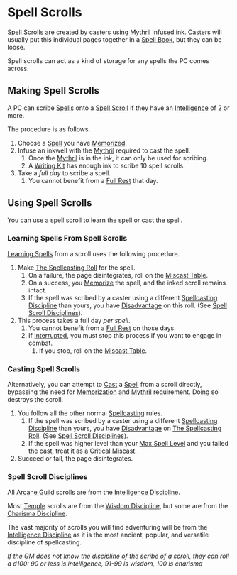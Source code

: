 # Spell Scrolls

[Spell Scrolls](Spell%20Scrolls.md) are created by casters using [Mythril](../Mythril.md) infused ink. Casters will usually put this individual pages together in a [Spell Book](../../Items/Individual%20Item%20Cards/Gear/100%20Coins/Blank%20Book.md), but they can be loose.

Spell scrolls can act as a kind of storage for any spells the PC comes across.

## Making Spell Scrolls

A PC can scribe [Spells](Spells.md) onto a [Spell Scroll](Spell%20Scrolls.md) if they have an [Intelligence](../../Player%20Characters/Chosen%20Statistics/Intelligence.md) of 2 or more.

The procedure is as follows.

1. Choose a [Spell](Spells.md) you have [Memorized](Spell%20Memorization.md).
2. Infuse an inkwell with the [Mythril](../Mythril.md) required to cast the spell.
	1. Once the [Mythril](../Mythril.md) is in the ink, it can only be used for scribing.
	2. A [Writing Kit](../../Items/Individual%20Item%20Cards/Gear/50%20Coins/Writing%20Kit.md) has enough ink to scribe 10 spell scrolls.
3. Take a *full day* to scribe a spell.
	1. You cannot benefit from a [Full Rest](../../Game%20Procedures/Resting.md#Full%20Rest) that day.

## Using Spell Scrolls

You can use a spell scroll to learn the spell or cast the spell.

### Learning Spells From Spell Scrolls

[Learning Spells](Spell%20Memorization.md#Learning%20Spells) from a scroll uses the following procedure.

1. Make [The Spellcasting Roll](Spellcasting.md#The%20Spellcasting%20Roll) for the spell.
	1. On a failure, the page disintegrates, roll on the [Miscast Table](../Miscast%20Tables/!Miscast%20Tables.md).
	2. On a success, you [Memorize](Spell%20Memorization.md) the spell, and the inked scroll remains intact.
	3. If the spell was scribed by a caster using a different [Spellcasting Discipline](../The%20Spellcasting%20Disciplines/Spellcasting%20Disciplines.md) than yours, you have [Disadvantage](../../Game%20Procedures/Dice%20Rolls/Disadvantage.md) on this roll. (See [Spell Scroll Disciplines](Spell%20Scrolls.md#Spell%20Scroll%20Disciplines)).
2. This process takes a full day *per spell*.
	1. You cannot benefit from a [Full Rest](../../Game%20Procedures/Resting.md#Full%20Rest) on those days.
	2. If [Interrupted](../../Game%20Procedures/Resting.md#Interruption), you must stop this process if you want to engage in combat.
		1. If you stop, roll on the [Miscast Table](../Miscast%20Tables/!Miscast%20Tables.md).

### Casting Spell Scrolls

Alternatively, you can attempt to [Cast](Spellcasting.md) a [Spell](Spells.md) from a scroll directly, bypassing the need for [Memorization](Spell%20Memorization.md) and [Mythril](../Mythril.md) requirement. Doing so destroys the scroll.

1. You follow all the other normal [Spellcasting](Spellcasting.md) rules.
	1. If the spell was scribed by a caster using a different [Spellcasting Discipline](../The%20Spellcasting%20Disciplines/Spellcasting%20Disciplines.md) than yours, you have [Disadvantage](../../Game%20Procedures/Dice%20Rolls/Disadvantage.md) on [The Spellcasting Roll](Spellcasting.md#The%20Spellcasting%20Roll). (See [Spell Scroll Disciplines](Spell%20Scrolls.md#Spell%20Scroll%20Disciplines)).
	2. If the spell was higher level than your [Max Spell Level](../Spells/Spell%20Level.md#Max%20Spell%20Level) and you failed the cast, treat it as a [Critical Miscast](../../Game%20Procedures/Dice%20Rolls/Critical%20Miscast.md).
2. Succeed or fail, the page disintegrates.

### Spell Scroll Disciplines

All [Arcane Guild](../../Economy/Detailed%20Prices/Relevant%20Prices/Arcane%20Guild.md) scrolls are from the [Intelligence Discipline](../The%20Spellcasting%20Disciplines/Intelligence%20Discipline.md).

Most [Temple](../../Economy/Detailed%20Prices/Relevant%20Prices/Holy%20Temple.md) scrolls are from the [Wisdom Discipline](../The%20Spellcasting%20Disciplines/Wisdom%20Discipline.md), but some are from the [Charisma Discipline](../The%20Spellcasting%20Disciplines/Charisma%20Discipline.md).

The vast majority of scrolls you will find adventuring will be from the [Intelligence Discipline](../The%20Spellcasting%20Disciplines/Intelligence%20Discipline.md) as it is the most ancient, popular, and versatile discipline of spellcasting.

*If the GM does not know the discipline of the scribe of a scroll, they can roll a d100: 90 or less is intelligence, 91-99 is wisdom, 100 is charisma*

